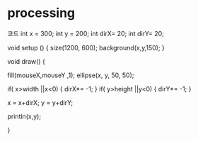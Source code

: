 # processing

코드
 int x = 300;
int y = 200;
int dirX= 20;
int dirY= 20;



void setup () {
  size(1200, 600);
   background(x,y,150);
}

void draw() {
  
 
  fill(mouseX,mouseY ,1);
  ellipse(x, y, 50, 50);
  
  if( x>width ||x<0) {
    dirX*= -1;
  }
  if( y>height ||y<0) {
    dirY*= -1;
  }
  
  
  x = x+dirX;
  y = y+dirY;
  
 
 
  println(x,y);
  

 

    

 
}
